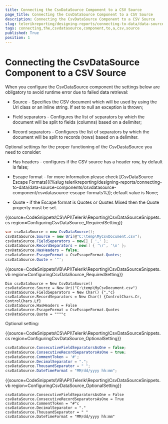 ```yaml
---
title: Connecting the CsvDataSource Component to a CSV Source
page_title: Connecting the CsvDataSource Component to a CSV Source 
description: Connecting the CsvDataSource Component to a CSV Source
slug: telerikreporting/designing-reports/connecting-to-data/data-source-components/csvdatasource-component/connecting-the-csvdatasource-component-to-a-csv-source
tags: connecting,the,csvdatasource,component,to,a,csv,source
published: True
position: 1
---
```


# Connecting the CsvDataSource Component to a CSV Source



When you configure the CsvDataSource component the settings below are obligatory to avoid runtime error due to failed data retrieval:

* Source - Specifies the CSV document which will be used by using the Uri class or an inline string. If set to null an exception is thrown;           

* Field separators - Configures the list of separators by which the document will be split to fields (columns) based on a delimiter;           

* Record separators - Configures the list of separators by which the document will be split to records (rows) based on a delimiter.           

Optional settings for the proper functioning of the CsvDastaSource you need to consider:       

* Has headers - configures if the CSV source has a header row, by default is false;           

* Escape format - for more information please check [CsvDataSource Escape Formats]({%slug telerikreporting/designing-reports/connecting-to-data/data-source-components/csvdatasource-component/csvdatasource-escape-formats%}); default value is None;           

* Quote - if the Escape format is Quotes or Quotes Mixed then the Quote property must be set.           

{{source=CodeSnippets\CS\API\Telerik\Reporting\CsvDataSourceSnippets.cs region=ConfiguringCsvDataSource_RequiredSetting}}
````C#
var csvDataSource = new CsvDataSource();
csvDataSource.Source = new Uri(@"C:\temp\MyCsvDocument.csv");
csvDataSource.FieldSeparators = new[] { ',' };
csvDataSource.RecordSeparators = new[] { '\r', '\n' };
csvDataSource.HasHeaders = false;
csvDataSource.EscapeFormat = CsvEscapeFormat.Quotes;
csvDataSource.Quote = '"';
````
{{source=CodeSnippets\VB\API\Telerik\Reporting\CsvDataSourceSnippets.vb region=ConfiguringCsvDataSource_RequiredSetting}}
````VB
Dim csvDataSource = New CsvDataSource()
csvDataSource.Source = New Uri("C:\temp\MyCsvDocument.csv")
csvDataSource.FieldSeparators = New Char() {","c}
csvDataSource.RecordSeparators = New Char() {ControlChars.Cr, ControlChars.Lf}
csvDataSource.HasHeaders = False
csvDataSource.EscapeFormat = CsvEscapeFormat.Quotes
csvDataSource.Quote = """"c
````

Optional setting:

{{source=CodeSnippets\CS\API\Telerik\Reporting\CsvDataSourceSnippets.cs region=ConfiguringCsvDataSource_OptionalSetting}}
````C#
csvDataSource.ConsecutiveFieldSeparatorsAsOne = false;
csvDataSource.ConsecutiveRecordSeparatorsAsOne = true;
csvDataSource.CommentToken = '#';
csvDataSource.DecimalSeparator = ".";
csvDataSource.ThousandSeparator = " ";
csvDataSource.DateTimeFormat = "MM/dd/yyyy hh:mm";
````
{{source=CodeSnippets\VB\API\Telerik\Reporting\CsvDataSourceSnippets.vb region=ConfiguringCsvDataSource_OptionalSetting}}
````VB
csvDataSource.ConsecutiveFieldSeparatorsAsOne = False
csvDataSource.ConsecutiveRecordSeparatorsAsOne = True
csvDataSource.CommentToken = "#"c
csvDataSource.DecimalSeparator = "."
csvDataSource.ThousandSeparator = " "
csvDataSource.DateTimeFormat = "MM/dd/yyyy hh:mm"
````


